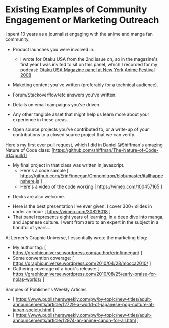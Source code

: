 # Existing Examples of Community Engagement or Marketing Outreach

I spent 10 years as a journalist engaging with the anime and manga fan community.

* Product launches you were involved in.
  - I wrote for Otaku USA from the 2nd issue on, so in the magazine's first year I was invited to sit on this panel, which I recorded for my podcast: [Otaku USA Magazine panel at New York Anime Festival 2008](http://ninjaconsultant.com/?m=200811)

* Maketing content you’ve written (preferably for a technical audience).


* Forum/Stackoverflow/etc answers you’ve written.

* Details on email campaigns you’ve driven.


* Any other tangible asset that might help us learn more about your experience in these areas.

* Open source projects you’ve contributed to, or a write-up of your contributions to a closed source project that we can verify.

Here's my first ever pull request, which I did in Daniel @Shiffman's amazing Nature of Code class: [https://github.com/shiffman/The-Nature-of-Code-S14/pull/1] 
 - My final project in that class was written in javascript.
    - Here's a code sample [ https://github.com/ErinFinnegan/Omnomitron/blob/master/itallhappenshere.js ]
    - Here's a video of the code working [ https://vimeo.com/100457165 ]

*  Decks are also welcome.
 - Here is the best presentation I've ever given.  I cover 300+ slides in under an hour: [ https://vimeo.com/30828018 ]
 - That panel represents eight years of learning, in a deep dive into manga, and Japanese culture. I went from zero to an expert in the subject in a handful of years...

At Lerner's Graphic Universe, I essentially wrote the marketing blog:
-  My author tag: [ https://graphicuniverse.wordpress.com/author/erinfinnegan/ ]
- Some convention coverage: [ https://graphicuniverse.wordpress.com/2010/04/28/mocca2010/ ]
- Gathering coverage of a book's release: [ https://graphicuniverse.wordpress.com/2010/08/25/early-praise-for-nolas-worlds/ ]

Samples of Publisher's Weekly Articles
 -  [ https://www.publishersweekly.com/pw/by-topic/new-titles/adult-announcements/article/12729-a-world-of-japanese-pop-culture-at-japan-society.html ]
-  [ https://www.publishersweekly.com/pw/by-topic/new-titles/adult-announcements/article/12974-an-anime-canon-for-all.html ]


